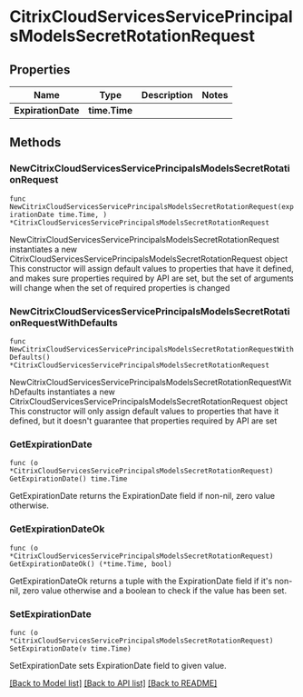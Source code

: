 # CitrixCloudServicesServicePrincipalsModelsSecretRotationRequest

## Properties

Name | Type | Description | Notes
------------ | ------------- | ------------- | -------------
**ExpirationDate** | **time.Time** |  | 

## Methods

### NewCitrixCloudServicesServicePrincipalsModelsSecretRotationRequest

`func NewCitrixCloudServicesServicePrincipalsModelsSecretRotationRequest(expirationDate time.Time, ) *CitrixCloudServicesServicePrincipalsModelsSecretRotationRequest`

NewCitrixCloudServicesServicePrincipalsModelsSecretRotationRequest instantiates a new CitrixCloudServicesServicePrincipalsModelsSecretRotationRequest object
This constructor will assign default values to properties that have it defined,
and makes sure properties required by API are set, but the set of arguments
will change when the set of required properties is changed

### NewCitrixCloudServicesServicePrincipalsModelsSecretRotationRequestWithDefaults

`func NewCitrixCloudServicesServicePrincipalsModelsSecretRotationRequestWithDefaults() *CitrixCloudServicesServicePrincipalsModelsSecretRotationRequest`

NewCitrixCloudServicesServicePrincipalsModelsSecretRotationRequestWithDefaults instantiates a new CitrixCloudServicesServicePrincipalsModelsSecretRotationRequest object
This constructor will only assign default values to properties that have it defined,
but it doesn't guarantee that properties required by API are set

### GetExpirationDate

`func (o *CitrixCloudServicesServicePrincipalsModelsSecretRotationRequest) GetExpirationDate() time.Time`

GetExpirationDate returns the ExpirationDate field if non-nil, zero value otherwise.

### GetExpirationDateOk

`func (o *CitrixCloudServicesServicePrincipalsModelsSecretRotationRequest) GetExpirationDateOk() (*time.Time, bool)`

GetExpirationDateOk returns a tuple with the ExpirationDate field if it's non-nil, zero value otherwise
and a boolean to check if the value has been set.

### SetExpirationDate

`func (o *CitrixCloudServicesServicePrincipalsModelsSecretRotationRequest) SetExpirationDate(v time.Time)`

SetExpirationDate sets ExpirationDate field to given value.



[[Back to Model list]](../README.md#documentation-for-models) [[Back to API list]](../README.md#documentation-for-api-endpoints) [[Back to README]](../README.md)


